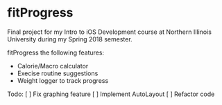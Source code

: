 # fitProgress
Final project for my Intro to iOS Development course at Northern Illinois University during my Spring 2018 semester.

fitProgress the following features:
- Calorie/Macro calculator
- Execise routine suggestions
- Weight logger to track progress

Todo:
[ ] Fix graphing feature
[ ] Implement AutoLayout
[ ] Refactor code
